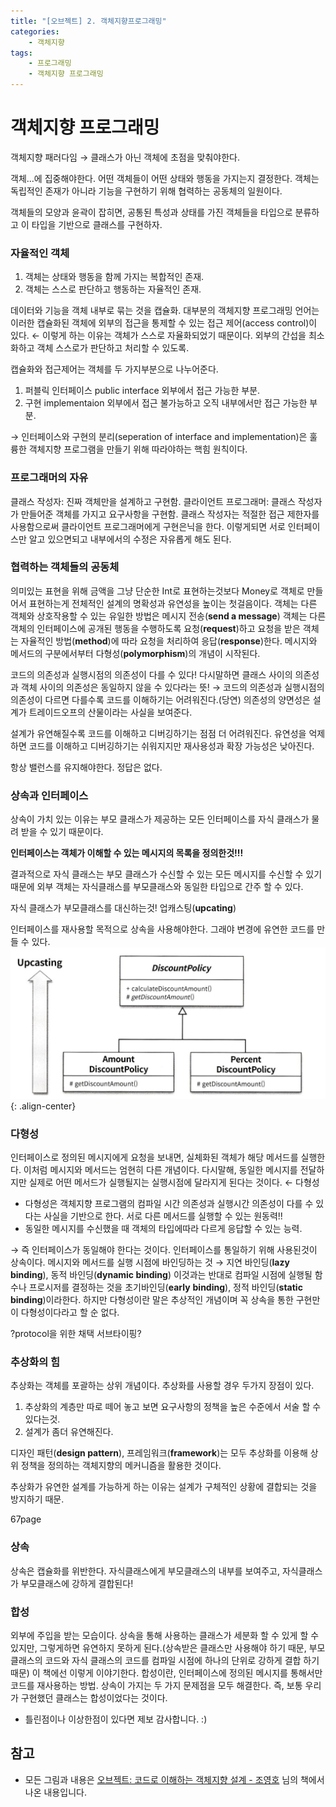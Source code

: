 ```yaml
---
title: "[오브젝트] 2. 객체지향프로그래밍"
categories: 
    - 객체지향
tags:
    - 프로그래밍
    - 객체지향 프로그래밍
---
```


# 객체지향 프로그래밍

객체지향 패러다임 → 클래스가 아닌 객체에 초점을 맞춰야한다.

객체...에 집중해야한다. 어떤 객체들이 어떤 상태와 행동을 가지는지 결정한다. 객체는 독립적인 존재가 아니라 기능을 구현하기 위해 협력하는 공동체의 일원이다.

객체들의 모양과 윤곽이 잡히면, 공통된 특성과 상태를 가진 객체들을 타입으로 분류하고 이 타입을 기반으로 클래스를 구현하자.

### 자율적인 객체

1. 객체는 상태와 행동을 함께 가지는 복합적인 존재.
2. 객체는 스스로 판단하고 행동하는 자율적인 존재.

데이터와 기능을 객체 내부로 묶는 것을 캡슐화. 대부분의 객체지향 프로그래밍 언어는 이러한 캡슐화된 객체에 외부의 접근을 통제할 수 있는 접근 제어(access control)이 있다.
← 이렇게 하는 이유는 객체가 스스로 자율화되었기 때문이다. 외부의 간섭을 최소화하고 객체 스스로가 판단하고 처리할 수 있도록. 

캡슐화와 접근제어는 객체를 두 가지부분으로 나누어준다.

1. 퍼블릭 인터페이스 public interface 외부에서 접근 가능한 부분.
2. 구현 implementaion 외부에서 접근 불가능하고 오직 내부에서만 접근 가능한 부분.

→ 인터페이스와 구현의 분리(seperation of interface and implementation)은 훌륭한 객체지향 프로그램을 만들기 위해 따라야하는 핵힘 원칙이다.

### 프로그래머의 자유

클래스 작성자: 진짜 객체만을 설계하고 구현함.
클라이언트 프로그래머: 클래스 작성자가 만들어준 객체를 가지고 요구사항을 구현함.
클래스 작성자는 적절한 접근 제한자를 사용함으로써 클라이언트 프로그래머에게 구현은닉을 한다. 이렇게되면 서로 인터페이스만 알고 있으면되고 내부에서의 수정은 자유롭게 해도 된다. 

### 협력하는 객체들의 공동체

의미있는 표현을 위해 금액을 그냥 단순한 Int로 표현하는것보다 Money로 객체로 만들어서 표현하는게 전체적인 설계의 명확성과 유연성을 높이는 첫걸음이다.
객체는 다른 객체와 상호작용할 수 있는 유일한 방법은 메시지 전송(**send a message**)
객체는 다른객체의 인터페이스에 공개된 행동을 수행하도록 요청(**request**)하고
요청을 받은 객체는 자율적인 방법(**method**)에 따라 요청을 처리하여 응답(**response**)한다.
메시지와 메서드의 구분에서부터 다형성(**polymorphism**)의 개념이 시작된다.

코드의 의존성과 실행시점의 의존성이 다를 수 있다! 다시말하면 클래스 사이의 의존성과 객체 사이의 의존성은 동일하지 않을 수 있다라는 뜻!
→ 코드의 의존성과 실행시점의 의존성이 다르면 다를수록 코드를 이해하기는 어려워진다.(당연) 의존성의 양면성은 설계가 트레이드오프의 산물이라는 사실을 보여준다.

설계가 유연해질수록 코드를 이해하고 디버깅하기는 점점 더 어려워진다.
유연성을 억제하면 코드를 이해하고 디버깅하기는 쉬워지지만 재사용성과 확장 가능성은 낮아진다.

항상 밸런스를 유지해야한다. 정답은 없다.

### 상속과 인터페이스

상속이 가치 있는 이유는 부모 클래스가 제공하는 모든 인터페이스를 자식 클래스가 물려 받을 수 있기 때문이다.

**인터페이스는 객체가 이해할 수 있는 메시지의 목록을 정의한것!!!**

결과적으로 자식 클래스는 부모 클래스가 수신할 수 있는 모든 메시지를 수신할 수 있기 때문에 외부 객체는 자식클래스를 부모클래스와 동일한 타입으로 간주 할 수 있다.

자식 클래스가 부모클래스를 대신하는것! 업캐스팅(**upcating**)

인터페이스를 재사용할 목적으로 상속을 사용해야한다. 그래야 변경에 유연한 코드를 만들 수 있다.
![](/assets/images/post-object-2/upcasting.png){: .align-center}

### 다형성

인터페이스로 정의된 메시지에게 요청을 보내면, 실체화된 객체가 해당 메서드를 실행한다. 이처럼 메시지와 메서드는 엄현히 다른 개념이다. 다시말해, 동일한 메시지를 전달하지만 실제로 어떤 메서드가 실행될지는 실행시점에 달라지게 된다는 것이다. ← 다형성

- 다형성은 객체지향 프로그램의 컴파일 시간 의존성과 실행시간 의존성이 다를 수 있다는 사실을 기반으로 한다. 서로 다른 메서드를 실행할 수 있는 원동력!!
- 동일한 메시지를 수신했을 때 객체의 타입에따라 다르게 응답할 수 있는 능력.

→ 즉 인터페이스가 동일해야 한다는 것이다.
인터페이스를 통일하기 위해 사용된것이 상속이다.
메시지와 메서드를 실행 시점에 바인딩하는 것 → 지연 바인딩(**lazy binding**), 동적 바인딩(**dynamic binding**)
이것과는 반대로 컴파일 시점에 실행될 함수나 프로시저를 결정하는 것을 초기바인딩(**early** **binding**), 정적 바인딩(**static binding**)이라한다.
하지만 다형성이란 말은 추상적인 개념이며 꼭 상속을 통한 구현만이 다형성이다라고 할 순 없다.

?protocol을 위한 채택 서브타이핑?

### 추상화의 힘

추상화는 객체를 포괄하는 상위 개념이다. 추상화를 사용할 경우 두가지 장점이 있다.

1. 추상화의 계층만 따로 떼어 놓고 보면 요구사항의 정책을 높은 수준에서 서술 할 수 있다는것.
2. 설계가 좀더 유연해진다.

디자인 패턴(**design pattern**), 프레임워크(**framework**)는 모두 추상화를 이용해 상위 정책을 정의하는 객체지향의 메커니즘을 활용한 것이다.

추상화가 유연한 설계를 가능하게 하는 이유는 설계가 구체적인 상황에 결합되는 것을 방지하기 때문.

67page

### 상속

상속은 캡슐화를 위반한다. 자식클래스에게 부모클래스의 내부를 보여주고, 자식클래스가 부모클래스에 강하게 결합된다!

### 합성

외부에 주입을 받는 모습이다.
상속을 통해 사용하는 클래스가 세분화 할 수 있게 할 수있지만, 그렇게하면 유연하지 못하게 된다.(상속받은 클래스만 사용해야 하기 때문, 부모 클래스의 코드와 자식 클래스의 코드를 컴파일 시점에 하나의 단위로 강하게 결합 하기 때문) 이 책에선 이렇게 이야기한다.
합성이란, 인터페이스에 정의된 메시지를 통해서만 코드를 재사용하는 방법.
상속이 가지는 두 가지 문제점을 모두 해결한다.
즉, 보통 우리가 구현했던 클래스는 합성이었다는 것이다.

* 틀린점이나 이상한점이 있다면 제보 감사합니다. :)

## 참고
* 모든 그림과 내용은
[오브젝트: 코드로 이해하는 객체지향 설계 - 조영호][bookReference]
님의 책에서 나온 내용입니다.

[bookReference]: http://www.yes24.com/Product/Goods/74219491 "책사기!"
  
